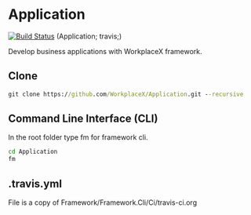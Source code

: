 # Application
[![Build Status](https://travis-ci.org/WorkplaceX/Application.svg?branch=master)](https://travis-ci.org/WorkplaceX/Application)
(Application; travis;)

Develop business applications with WorkplaceX framework.

## Clone
```cmd
git clone https://github.com/WorkplaceX/Application.git --recursive
```

## Command Line Interface (CLI)
In the root folder type fm for framework cli.

```cmd
cd Application
fm
```

## .travis.yml
File is a copy of Framework/Framework.Cli/Ci/travis-ci.org
